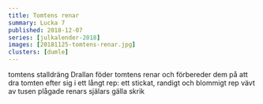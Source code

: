 ```yaml
---
title: Tomtens renar
summary: Lucka 7
published: 2018-12-07
series: [julkalender-2018]
images: [20181125-tomtens-renar.jpg]
clusters: [dumle]
---
```


tomtens stalldräng Drallan föder tomtens renar och förbereder dem på att dra tomten efter sig i ett långt rep: ett stickat, randigt och blommigt rep vävt av tusen plågade renars själars gälla skrik
